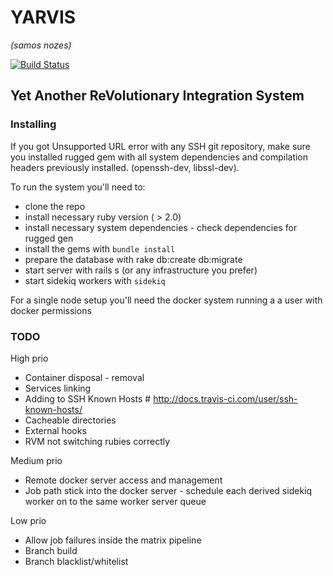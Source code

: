 # YARVIS
*(samos nozes)*

[![Build Status](https://travis-ci.org/romeuhcf/yarvis.svg?branch=master)](https://travis-ci.org/romeuhcf/yarvis)

## Yet Another ReVolutionary Integration System ##


### Installing ###
If you got Unsupported URL error with any SSH git repository, make sure you installed rugged gem with all 
system dependencies and compilation headers previously installed. (openssh-dev, libssl-dev).

To run the system you'll need to: 
* clone the repo
* install necessary ruby version ( > 2.0)
* install necessary system dependencies - check dependencies for rugged gen
* install the gems with `bundle install`
* prepare the database with rake db:create db:migrate
* start server with rails s (or any infrastructure you prefer)
* start sidekiq workers with `sidekiq`

For a single node setup you'll need the docker system running a a user with docker permissions

### TODO ###

High prio
* Container disposal - removal
* Services linking
* Adding to SSH Known Hosts # http://docs.travis-ci.com/user/ssh-known-hosts/
* Cacheable directories
* External hooks
* RVM not switching rubies correctly

Medium prio
* Remote docker server access and management
* Job path stick into the docker server - schedule each derived sidekiq worker on to the same worker server queue

Low prio
* Allow job failures inside the matrix pipeline
* Branch build
* Branch blacklist/whitelist




